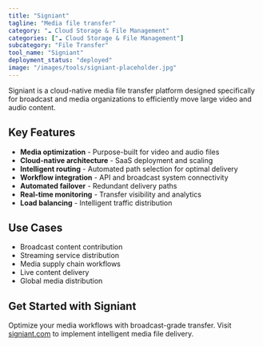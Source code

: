 ```yaml
---
title: "Signiant"
tagline: "Media file transfer"
category: "☁️ Cloud Storage & File Management"
categories: ["☁️ Cloud Storage & File Management"]
subcategory: "File Transfer"
tool_name: "Signiant"
deployment_status: "deployed"
image: "/images/tools/signiant-placeholder.jpg"
---
```

Signiant is a cloud-native media file transfer platform designed specifically for broadcast and media organizations to efficiently move large video and audio content.

## Key Features

- **Media optimization** - Purpose-built for video and audio files
- **Cloud-native architecture** - SaaS deployment and scaling
- **Intelligent routing** - Automated path selection for optimal delivery
- **Workflow integration** - API and broadcast system connectivity
- **Automated failover** - Redundant delivery paths
- **Real-time monitoring** - Transfer visibility and analytics
- **Load balancing** - Intelligent traffic distribution

## Use Cases

- Broadcast content contribution
- Streaming service distribution
- Media supply chain workflows
- Live content delivery
- Global media distribution

## Get Started with Signiant

Optimize your media workflows with broadcast-grade transfer. Visit [signiant.com](https://www.signiant.com) to implement intelligent media file delivery.